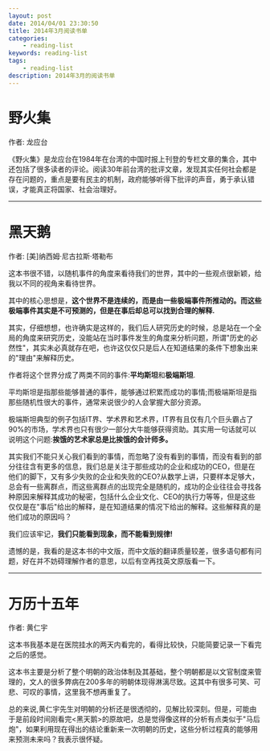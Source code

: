 ```yaml
---
layout: post
date: 2014/04/01 23:30:50
title: 2014年3月阅读书单
categories: 
    - reading-list
keywords: reading-list
tags: 
    - reading-list
description: 2014年3月的阅读书单
---
```


# 野火集


作者: 龙应台

《野火集》是龙应台在1984年在台湾的中国时报上刊登的专栏文章的集合，其中还包括了很多读者的评论。阅读30年前台湾的批评文章，发现其实任何社会都是存在问题的，重点是要有民主的机制，政府能够听得下批评的声音，勇于承认错误，才能真正将国家、社会治理好。

------------------

# 黑天鹅


作者: [美]纳西姆·尼古拉斯·塔勒布

这本书很不错，以随机事件的角度来看待我们的世界，其中的一些观点很新颖，给我以不同的视角来看待世界。

其中的核心思想是，**这个世界不是连续的，而是由一些极端事件所推动的。而这些极端事件其实是不可预测的，但是在事后却总可以找到合理的解释.**

其实，仔细想想，也许确实是这样的，我们后人研究历史的时候，总是站在一个全局的角度来研究历史，没能站在当时事件发生的角度来分析问题，所谓"历史的必然性"，其实未必真就存在吧，也许这仅仅只是后人在知道结果的条件下想象出来的"理由"来解释历史。

作者将这个世界分成了两类不同的事件:**平均斯坦**和**极端斯坦**.

平均斯坦是指那些能够普通的事件，能够通过积累而成功的事情;而极端斯坦是指那些随机性很大的事件，通常来说很少的人会掌握大部分资源。

极端斯坦典型的例子包括IT界、学术界和艺术界，IT界有且仅有几个巨头霸占了90%的市场，学术界也只有很少一部分大牛能够获得资助。其实用一句话就可以说明这个问题:**挨饿的艺术家总是比挨饿的会计师多。**

其实我们不能只关心我们看到的事情，而忽略了没有看到的事情，而没有看到的部分往往含有更多的信息，我们总是关注于那些成功的企业和成功的CEO，但是在他们的脚下，又有多少失败的企业和失败的CEO?从数学上讲，只要样本足够大，总会有一些离群点，而这些离群点的出现完全是随机的，成功的企业往往会寻找各种原因来解释其成功的秘密，包括什么企业文化、CEO的执行力等等，但是这些仅仅是在"事后"给出的解释，是在知道结果的情况下给出的解释。这些解释真的是他们成功的原因吗？

我们应该牢记，**我们只能看到现象，而不能看到规律!**

遗憾的是，我看的是这本书的中文版，而中文版的翻译质量较差，很多语句都有问题，好在并不妨碍理解作者的意思，以后有空再找英文原版看一下。

-----------

# 万历十五年


作者: 黄仁宇

这本书我基本是在医院挂水的两天内看完的，看得比较快，只能简要记录一下看完之后的感觉。

这本书主要是分析了整个明朝的政治体制及其基础，整个明朝都是以文官制度来管理的，文人的很多弊病在200多年的明朝体现得淋漓尽致。这其中有很多可笑、可悲、可叹的事情，这里我不想再重复了。

总的来说,黄仁宇先生对明朝的分析还是很透彻的，见解比较深刻。但是，可能由于是前段时间刚看完<黑天鹅>的原故吧，总是觉得像这样的分析有点类似于"马后炮"，如果利用现在得出的结论重新来一次明朝的历史，这些分析过程真的能够用来预测未来吗？我表示很怀疑。


